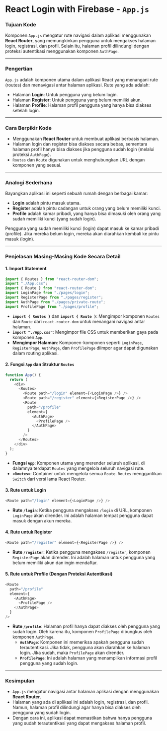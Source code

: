 # React Login with Firebase - `App.js`

### **Tujuan Kode**

Komponen `App.js` mengatur rute navigasi dalam aplikasi menggunakan **React Router**, yang memungkinkan pengguna untuk mengakses halaman login, registrasi, dan profil. Selain itu, halaman profil dilindungi dengan proteksi autentikasi menggunakan komponen `AuthPage`.

---

### **Pengertian**

`App.js` adalah komponen utama dalam aplikasi React yang menangani rute (routes) dan menavigasi antar halaman aplikasi. Rute yang ada adalah:

- Halaman **Login**: Untuk pengguna yang belum login.
- Halaman **Register**: Untuk pengguna yang belum memiliki akun.
- Halaman **Profile**: Halaman profil pengguna yang hanya bisa diakses setelah login.

---

### **Cara Berpikir Kode**

- Menggunakan **React Router** untuk membuat aplikasi berbasis halaman.
- Halaman login dan register bisa diakses secara bebas, sementara halaman profil hanya bisa diakses jika pengguna sudah login (melalui proteksi `AuthPage`).
- `Routes` dan `Route` digunakan untuk menghubungkan URL dengan komponen yang sesuai.

---

### **Analogi Sederhana**

Bayangkan aplikasi ini seperti sebuah rumah dengan berbagai kamar:

- **Login** adalah pintu masuk utama.
- **Register** adalah pintu cadangan untuk orang yang belum memiliki kunci.
- **Profile** adalah kamar pribadi, yang hanya bisa dimasuki oleh orang yang sudah memiliki kunci (yang sudah login).

Pengguna yang sudah memiliki kunci (login) dapat masuk ke kamar pribadi (profile). Jika mereka belum login, mereka akan diarahkan kembali ke pintu masuk (login).

---

### **Penjelasan Masing-Masing Kode Secara Detail**

#### 1. **Import Statement**

```javascript
import { Routes } from "react-router-dom";
import "./App.css";
import { Route } from "react-router-dom";
import LoginPage from "./pages/login";
import RegisterPage from "./pages/register";
import AuthPage from "./pages/private-route";
import ProfilePage from "./pages/profile";
```

- **`import { Routes }`** dan **`import { Route }`**: Mengimpor komponen `Routes` dan `Route` dari `react-router-dom` untuk menangani navigasi antar halaman.
- **`import "./App.css"`**: Mengimpor file CSS untuk memberikan gaya pada komponen `App`.
- **Mengimpor Halaman**: Komponen-komponen seperti `LoginPage`, `RegisterPage`, `AuthPage`, dan `ProfilePage` diimpor agar dapat digunakan dalam routing aplikasi.

#### 2. **Fungsi `App` dan Struktur `Routes`**

```javascript
function App() {
  return (
    <div>
      <Routes>
        <Route path="/login" element={<LoginPage />} />
        <Route path="/register" element={<RegisterPage />} />
        <Route
          path="/profile"
          element={
            <AuthPage>
              <ProfilePage />
            </AuthPage>
          }
        />
      </Routes>
    </div>
  );
}
```

- **Fungsi `App`**: Komponen utama yang merender seluruh aplikasi, di dalamnya terdapat `Routes` yang mengelola seluruh navigasi rute.
- **`<Routes>`**: Container untuk mengelola semua `Route`. `Routes` menggantikan `Switch` dari versi lama React Router.

#### 3. **Rute untuk Login**

```javascript
<Route path="/login" element={<LoginPage />} />
```

- **Rute `/login`**: Ketika pengguna mengakses `/login` di URL, komponen `LoginPage` akan dirender. Ini adalah halaman tempat pengguna dapat masuk dengan akun mereka.

#### 4. **Rute untuk Register**

```javascript
<Route path="/register" element={<RegisterPage />} />
```

- **Rute `/register`**: Ketika pengguna mengakses `/register`, komponen `RegisterPage` akan dirender. Ini adalah halaman untuk pengguna yang belum memiliki akun dan ingin mendaftar.

#### 5. **Rute untuk Profile (Dengan Proteksi Autentikasi)**

```javascript
<Route
  path="/profile"
  element={
    <AuthPage>
      <ProfilePage />
    </AuthPage>
  }
/>
```

- **Rute `/profile`**: Halaman profil hanya dapat diakses oleh pengguna yang sudah login. Oleh karena itu, komponen `ProfilePage` dibungkus oleh komponen `AuthPage`.
  - **`AuthPage`**: Komponen ini memeriksa apakah pengguna sudah terautentikasi. Jika tidak, pengguna akan diarahkan ke halaman login. Jika sudah, maka `ProfilePage` akan dirender.
  - **`ProfilePage`**: Ini adalah halaman yang menampilkan informasi profil pengguna yang sudah login.

---

### **Kesimpulan**

- `App.js` mengatur navigasi antar halaman aplikasi dengan menggunakan **React Router**.
- Halaman yang ada di aplikasi ini adalah login, registrasi, dan profil. Namun, halaman profil dilindungi agar hanya bisa diakses oleh pengguna yang sudah login.
- Dengan cara ini, aplikasi dapat memastikan bahwa hanya pengguna yang sudah terautentikasi yang dapat mengakses halaman profil.
